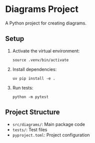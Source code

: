 # Diagrams Project

A Python project for creating diagrams.

## Setup

1. Activate the virtual environment:
   ```
   source .venv/bin/activate
   ```

2. Install dependencies:
   ```
   uv pip install -e .
   ```

3. Run tests:
   ```
   python -m pytest
   ```

## Project Structure

- `src/diagrams/`: Main package code
- `tests/`: Test files
- `pyproject.toml`: Project configuration

